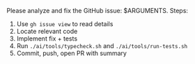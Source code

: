 Please analyze and fix the GitHub issue: $ARGUMENTS.
Steps:
1) Use `gh issue view` to read details
2) Locate relevant code
3) Implement fix + tests
4) Run `./ai/tools/typecheck.sh` and `./ai/tools/run-tests.sh`
5) Commit, push, open PR with summary
